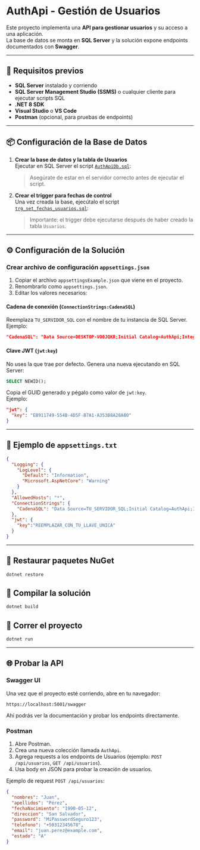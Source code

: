 # AuthApi - Gestión de Usuarios

Este proyecto implementa una **API para gestionar usuarios** y su acceso a una aplicación.  
La base de datos se monta en **SQL Server** y la solución expone endpoints documentados con **Swagger**.

---

## 🚀 Requisitos previos

- **SQL Server** instalado y corriendo
- **SQL Server Management Studio (SSMS)** o cualquier cliente para ejecutar scripts SQL
- **.NET 8 SDK**
- **Visual Studio** o **VS Code**
- **Postman** (opcional, para pruebas de endpoints)

---

## 📦 Configuración de la Base de Datos

1. **Crear la base de datos y la tabla de Usuarios**  
   Ejecutar en SQL Server el script [`AuthApiDb.sql`](BasedeDatos/AuthApiDb.sql):


   > Asegúrate de estar en el servidor correcto antes de ejecutar el script.

2. **Crear el trigger para fechas de control**  
   Una vez creada la base, ejecútalo el script [`trg_set_fechas_usuarios.sql`](BasedeDatos/trg_set_fechas_usuarios.sql):

   > Importante: el trigger debe ejecutarse después de haber creado la tabla `Usuarios`.

---

## ⚙️ Configuración de la Solución

### Crear archivo de configuración `appsettings.json`

1. Copiar el archivo `appsettingsExample.json` que viene en el proyecto.
2. Renombrarlo como `appsettings.json`.
3. Editar los valores necesarios:

#### Cadena de conexión (`ConnectionStrings:CadenaSQL`)

Reemplaza `TU_SERVIDOR_SQL` con el nombre de tu instancia de SQL Server.  
Ejemplo:

```json
"CadenaSQL": "Data Source=DESKTOP-VO0JQKR;Initial Catalog=AuthApi;Integrated Security=True;TrustServerCertificate=True;"
```

#### Clave JWT (`jwt:key`)

No uses la que trae por defecto. Genera una nueva ejecutando en SQL Server:

```sql
SELECT NEWID();
```

Copia el GUID generado y pégalo como valor de `jwt:key`.  
Ejemplo:

```json
"jwt": {
  "key": "EB911749-554B-4D5F-B7A1-A353B8A28A80"
}
```

---

## 📄 Ejemplo de `appsettings.txt`

```json
{
  "Logging": {
    "LogLevel": {
      "Default": "Information",
      "Microsoft.AspNetCore": "Warning"
    }
  },
  "AllowedHosts": "*",
  "ConnectionStrings": {
    "CadenaSQL": "Data Source=TU_SERVIDOR_SQL;Initial Catalog=AuthApi;Integrated Security=True;Trusted_Connection=True;TrustServerCertificate=True;"
  },
  "jwt": {
    "key":"REEMPLAZAR_CON_TU_LLAVE_UNICA"
  }
}
```

---

## 📌 Restaurar paquetes NuGet

```bash
dotnet restore
```

## 📌 Compilar la solución

```bash
dotnet build
```

## 📌 Correr el proyecto

```bash
dotnet run
```

---

## 🌐 Probar la API

### Swagger UI

Una vez que el proyecto esté corriendo, abre en tu navegador:

```
https://localhost:5001/swagger
```

Ahí podrás ver la documentación y probar los endpoints directamente.

### Postman

1. Abre Postman.
2. Crea una nueva colección llamada `AuthApi`.
3. Agrega requests a los endpoints de Usuarios (ejemplo: `POST /api/usuarios`, `GET /api/usuarios`).
4. Usa body en JSON para probar la creación de usuarios.

Ejemplo de request `POST /api/usuarios`:

```json
{
  "nombres": "Juan",
  "apellidos": "Pérez",
  "fechaNacimiento": "1990-05-12",
  "direccion": "San Salvador",
  "password": "MiPasswordSeguro123",
  "telefono": "+50312345678",
  "email": "juan.perez@example.com",
  "estado": "A"
}
```

